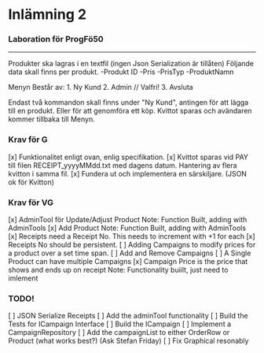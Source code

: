 # Inlämning 2
### Laboration för ProgFö50

----------------------------------

<p>
Produkter ska lagras i en textfil (ingen Json Serialization är tillåten)
Följande data skall finns per produkt.
-Produkt ID 
-Pris
-PrisTyp
-ProduktNamn
</p>

<p>
Menyn Består av: 
1. Ny Kund
2. Admin   // Valfri!
3. Avsluta
</p>

<p>
Endast två kommandon skall finns under "Ny Kund", 
antingen <produktid> <antal> för att lägga till en produkt.
Eller <pay> för att genomföra ett köp.
Kvittot sparas och avändaren kommer tillbaka till Menyn.
</p>

### Krav för G
<p>
[x] Funktionalitet enligt ovan, enlig specifikation. 
[x] Kvittot sparas vid PAY till filen RECEIPT_yyyyMMdd.txt 
med dagens datum. Hantering av flera kvitton i samma fil.
[x] Fundera ut och implementera en särskiljare. (JSON ok för Kvitton)
</p>

### Krav för VG
<p>
[x] AdminTool för Update/Adjust Product
Note: Function Built, adding with AdminTools
[x] Add Product
Note: Function Built, adding with AdminTools
[x] Receipts need a Receipt No. This needs to increment with +1 for each
[x] Receipts No should be persistent.
[ ] Adding Campaigns to modify prices for a product over a set time span.
[ ] Add and Remove Campaigns
[ ] A Single Product can have multiple Campaigns
[x] Campaign Price is the price that shows and ends up on receipt
Note: Functionality buiilt, just need to imlement
</p>

### TODO! 
[ ] JSON Serialize Receipts
[ ] Add the adminTool functionality
[ ] Build the Tests for ICampaign Interface
[ ] Build the ICampaign
[ ] Implement a CampaignRepository 
[ ] Add the campaignList to either OrderRow or Product (what works best?)  (Ask Stefan Friday)
[ ] Fix Graphical resonably